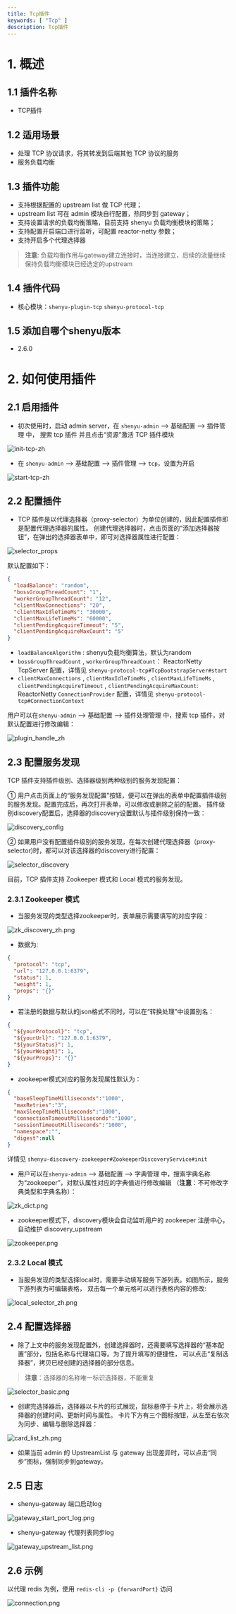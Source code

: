 ```yaml
---
title: Tcp插件
keywords: [ "Tcp" ]
description: Tcp插件
---
```


# 1. 概述

## 1.1 插件名称

- TCP插件

## 1.2 适用场景

- 处理 TCP 协议请求，将其转发到后端其他 TCP 协议的服务
- 服务负载均衡

## 1.3 插件功能

* 支持根据配置的 upstream list 做 TCP 代理；
* upstream list 可在 admin 模块自行配置，热同步到 gateway；
* 支持设置请求的负载均衡策略，目前支持 shenyu 负载均衡模块的策略；
* 支持配置开启端口进行监听，可配置 reactor-netty 参数；
* 支持开启多个代理选择器

> __注意__: 负载均衡作用与gateway建立连接时，当连接建立，后续的流量继续保持负载均衡模块已经选定的upstream

## 1.4 插件代码

- 核心模块：`shenyu-plugin-tcp` `shenyu-protocol-tcp`

## 1.5 添加自哪个shenyu版本

- 2.6.0

# 2. 如何使用插件

## 2.1 启用插件

- 初次使用时，启动 admin server，在 `shenyu-admin` --> 基础配置 --> 插件管理 中， 搜索 tcp 插件 并且点击“资源”激活 TCP 插件模块

![init-tcp-zh](/img/shenyu/plugin/tcp/init_tcp_zh.png)

- 在 `shenyu-admin` --> 基础配置 --> 插件管理 --> `tcp`，设置为开启

![start-tcp-zh](/img/shenyu/plugin/tcp/start_tcp_zh.png)

## 2.2 配置插件

- TCP 插件是以代理选择器（proxy-selector）为单位创建的，因此配置插件即是配置代理选择器的属性。 创建代理选择器时，点击页面的“添加选择器按钮”，在弹出的选择器表单中，即可对选择器属性进行配置：

![selector_props](/img/shenyu/plugin/tcp/selector_props.png)

 默认配置如下：

```json
{
  "loadBalance": "random",
  "bossGroupThreadCount": "1",
  "workerGroupThreadCount": "12",
  "clientMaxConnections": "20",
  "clientMaxIdleTimeMs": "30000",
  "clientMaxLifeTimeMs": "60000",
  "clientPendingAcquireTimeout": "5",
  "clientPendingAcquireMaxCount": "5"
}
```

- `loadBalanceAlgorithm` : shenyu负载均衡算法，默认为random
- `bossGroupThreadCount` , `workerGroupThreadCount`：
ReactorNetty TcpServer 配置，详情见  `shenyu-protocol-tcp#TcpBootstrapServer#start`
- `clientMaxConnections` , `clientMaxIdleTimeMs` , `clientMaxLifeTimeMs` , `clientPendingAcquireTimeout` ,
`clientPendingAcquireMaxCount`: ReactorNetty `ConnectionProvider` 配置，详情见 `shenyu-protocol-tcp#ConnectionContext`


用户可以在`shenyu-admin` --> 基础配置 --> 插件处理管理 中，搜索 tcp 插件，对默认配置进行修改编辑：

![plugin_handle_zh](/img/shenyu/plugin/tcp/plugin_handle_zh.png)

## 2.3 配置服务发现

TCP 插件支持插件级别、选择器级别两种级别的服务发现配置：

① 用户点击页面上的“服务发现配置”按钮，便可以在弹出的表单中配置插件级别的服务发现。配置完成后，再次打开表单，可以修改或删除之前的配置。
插件级别discovery配置后，选择器的discovery设置默认与插件级别保持一致：

![discovery_config](/img/shenyu/plugin/tcp/discovery_config.png)

② 如果用户没有配置插件级别的服务发现，在每次创建代理选择器（proxy-selector)时，都可以对该选择器的discovery进行配置：

![selector_discovery](/img/shenyu/plugin/tcp/selector_discovery.png)


目前，TCP 插件支持 Zookeeper 模式和 Local 模式的服务发现。

### 2.3.1 Zookeeper 模式

- 当服务发现的类型选择zookeeper时，表单展示需要填写的对应字段：

![zk_discovery_zh.png](/img/shenyu/plugin/tcp/zk_discovery_zh.png)


- 数据为:

```json
{
  "protocol": "tcp",
  "url": "127.0.0.1:6379",
  "status": 1,
  "weight": 1,
  "props": "{}"
}
```

- 若注册的数据与默认的json格式不同时，可以在“转换处理”中设置别名：

```json
{
  "${yourProtocol}": "tcp",
  "${yourUrl}": "127.0.0.1:6379",
  "${yourStatus}": 1,
  "${yourWeight}": 1,
  "${yourProps}": "{}"
}
```

- zookeeper模式对应的服务发现属性默认为：

```json
{
  "baseSleepTimeMilliseconds":"1000",
  "maxRetries":"3",
  "maxSleepTimeMilliseconds":"1000",
  "connectionTimeoutMilliseconds":"1000",
  "sessionTimeoutMilliseconds":"1000",
  "namespace":"",
  "digest":null
}
```
详情见 `shenyu-discovery-zookeeper#ZookeeperDiscoveryService#init`

- 用户可以在`shenyu-admin` --> 基础配置 --> 字典管理 中，搜索字典名称为“zookeeper”，对默认属性对应的字典值进行修改编辑
（__注意__：不可修改字典类型和字典名称）：

![zk_dict.png](/img/shenyu/plugin/tcp/zk_dict_zh.png)

- zookeeper模式下，discovery模块会自动监听用户的 zookeeper 注册中心，自动维护 discovery_upstream 

![zookeeper.png](/img/shenyu/plugin/tcp/zookeeper.png)








### 2.3.2 Local 模式

- 当服务发现的类型选择local时，需要手动填写服务下游列表。如图所示，服务下游列表为可编辑表格，
双击每一个单元格可以进行表格内容的修改:

![local_selector_zh.png](/img/shenyu/plugin/tcp/local_selector_zh.png)


## 2.4 配置选择器

- 除了上文中的服务发现配置外，创建选择器时，还需要填写选择器的“基本配置”部分，包括名称与代理端口等。为了提升填写的便捷性，
可以点击“复制选择器”，拷贝已经创建的选择器的部分信息。

> __注意__：选择器的名称唯一标识选择器，不能重复

![selector_basic.png](/img/shenyu/plugin/tcp/selector_basic.png)

- 创建完选择器后，选择器以卡片的形式展现，鼠标悬停于卡片上，将会展示选择器的创建时间、更新时间与属性。
卡片下方有三个图标按钮，从左至右依次为同步、编辑与删除选择器：

![card_list_zh.png](/img/shenyu/plugin/tcp/card_list_zh.png)

- 如果当前 admin 的 UpstreamList 与 gateway 出现差异时，可以点击“同步”图标，强制同步到gateway。

## 2.5 日志

- shenyu-gateway 端口启动log

![gateway_start_port_log.png](/img/shenyu/plugin/tcp/gateway_start_port_log.png)

- shenyu-gateway 代理列表同步log

![gateway_upstream_list.png](/img/shenyu/plugin/tcp/gateway_upstream_list.png)

## 2.6 示例

以代理 redis 为例，使用 `redis-cli -p {forwardPort}` 访问

![connection.png](/img/shenyu/plugin/tcp/redis_connection.png)




